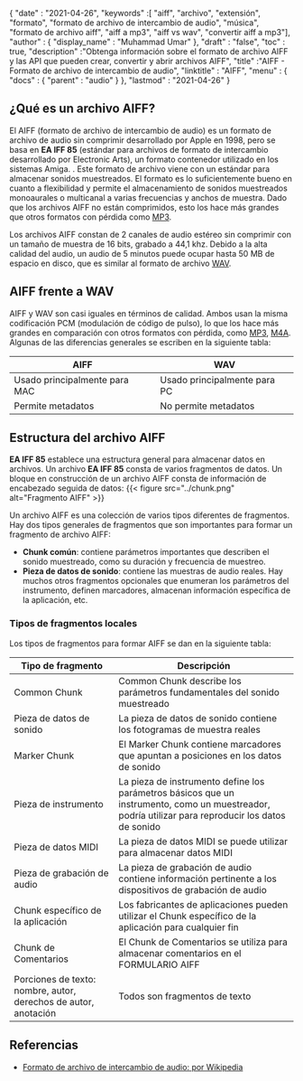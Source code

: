 {
  "date" : "2021-04-26",
  "keywords" :[ "aiff", "archivo", "extensión", "formato", "formato de archivo de intercambio de audio", "música", "formato de archivo aiff", "aiff a mp3", "aiff vs wav", "convertir aiff a mp3"],
  "author" : {
    "display_name" : "Muhammad Umar"
},
  "draft" : "false",
  "toc" : true,
  "description" :"Obtenga información sobre el formato de archivo AIFF y las API que pueden crear, convertir y abrir archivos AIFF",
  "title" :"AIFF - Formato de archivo de intercambio de audio",
  "linktitle" : "AIFF",
  "menu" : {
    "docs" : {
      "parent" : "audio"
}
},
  "lastmod" : "2021-04-26"
}

## ¿Qué es un archivo AIFF?
El AIFF (formato de archivo de intercambio de audio) es un formato de archivo de audio sin comprimir desarrollado por Apple en 1998, pero se basa en **EA IFF 85** (estándar para archivos de formato de intercambio desarrollado por Electronic Arts), un formato contenedor utilizado en los sistemas Amiga. . Este formato de archivo viene con un estándar para almacenar sonidos muestreados. El formato es lo suficientemente bueno en cuanto a flexibilidad y permite el almacenamiento de sonidos muestreados monoaurales o multicanal a varias frecuencias y anchos de muestra. Dado que los archivos AIFF no están comprimidos, esto los hace más grandes que otros formatos con pérdida como [MP3](https://docs.fileformat.com/audio/mp3/).

Los archivos AIFF constan de 2 canales de audio estéreo sin comprimir con un tamaño de muestra de 16 bits, grabado a 44,1 khz. Debido a la alta calidad del audio, un audio de 5 minutos puede ocupar hasta 50 MB de espacio en disco, que es similar al formato de archivo [WAV](https://docs.fileformat.com/audio/wav/).

## AIFF frente a WAV

AIFF y WAV son casi iguales en términos de calidad. Ambos usan la misma codificación PCM (modulación de código de pulso), lo que los hace más grandes en comparación con otros formatos con pérdida, como [MP3](https://docs.fileformat.com/audio/mp3/), [M4A](). Algunas de las diferencias generales se escriben en la siguiente tabla:

|AIFF|WAV|
---|---|
|Usado principalmente para MAC|Usado principalmente para PC|
|Permite metadatos| No permite metadatos|

## Estructura del archivo AIFF

**EA IFF 85** establece una estructura general para almacenar datos en archivos. Un archivo **EA IFF 85** consta de varios fragmentos de datos. Un bloque en construcción de un archivo AIFF consta de información de encabezado seguida de datos:
{{< figure src="../chunk.png" alt="Fragmento AIFF" >}}

Un archivo AIFF es una colección de varios tipos diferentes de fragmentos. Hay dos tipos generales de fragmentos que son importantes para formar un fragmento de archivo AIFF:
- **Chunk común**: contiene parámetros importantes que describen el sonido muestreado, como su duración y frecuencia de muestreo.
- **Pieza de datos de sonido**: contiene las muestras de audio reales.
Hay muchos otros fragmentos opcionales que enumeran los parámetros del instrumento, definen marcadores, almacenan información específica de la aplicación, etc.

### Tipos de fragmentos locales

Los tipos de fragmentos para formar AIFF se dan en la siguiente tabla:

|Tipo de fragmento| Descripción|
---|---|
|Common Chunk|Common Chunk describe los parámetros fundamentales del sonido muestreado|
|Pieza de datos de sonido|La pieza de datos de sonido contiene los fotogramas de muestra reales|
|Marker Chunk|El Marker Chunk contiene marcadores que apuntan a posiciones en los datos de sonido|
|Pieza de instrumento|La pieza de instrumento define los parámetros básicos que un instrumento, como un muestreador, podría utilizar para reproducir los datos de sonido|
|Pieza de datos MIDI|La pieza de datos MIDI se puede utilizar para almacenar datos MIDI|
|Pieza de grabación de audio|La pieza de grabación de audio contiene información pertinente a los dispositivos de grabación de audio|
|Chunk específico de la aplicación|Los fabricantes de aplicaciones pueden utilizar el Chunk específico de la aplicación para cualquier fin|
|Chunk de Comentarios|El Chunk de Comentarios se utiliza para almacenar comentarios en el FORMULARIO AIFF|
|Porciones de texto: nombre, autor, derechos de autor, anotación| Todos son fragmentos de texto |

## Referencias ##

* [Formato de archivo de intercambio de audio: por Wikipedia](https://en.wikipedia.org/wiki/Audio_Interchange_File_Format)

